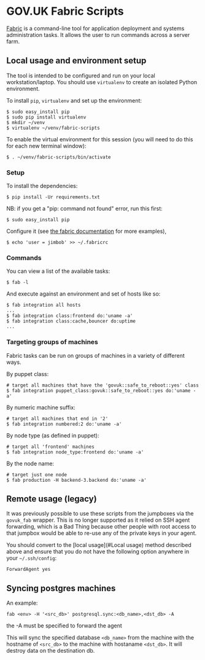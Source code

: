 # GOV.UK Fabric Scripts

[Fabric](http://fabfile.org) is a command-line tool for application deployment
and systems administration tasks. It allows the user to run commands across a
server farm.

## Local usage and environment setup

The tool is intended to be configured and run on your local workstation/laptop. You should use `virtualenv` to create an isolated Python environment.

To install `pip`, `virtualenv` and set up the environment:

    $ sudo easy_install pip
    $ sudo pip install virtualenv
    $ mkdir ~/venv
    $ virtualenv ~/venv/fabric-scripts

To enable the virtual environment for this session (you will need to do this for each new terminal window):

    $ . ~/venv/fabric-scripts/bin/activate


### Setup

To install the dependencies:

    $ pip install -Ur requirements.txt

NB: if you get a "pip: command not found" error, run this first:

    $ sudo easy_install pip

Configure it (see [the fabric documentation][fabdoc] for more examples),

    $ echo 'user = jimbob' >> ~/.fabricrc

[fabdoc]: http://docs.fabfile.org/en/latest/usage/fab.html

### Commands

You can view a list of the available tasks:

    $ fab -l

And execute against an environment and set of hosts like so:

    $ fab integration all hosts
    ...
    $ fab integration class:frontend do:'uname -a'
    $ fab integration class:cache,bouncer do:uptime
    ...

### Targeting groups of machines

Fabric tasks can be run on groups of machines in a variety of different ways.

By puppet class:

    # target all machines that have the 'govuk::safe_to_reboot::yes' class
    $ fab integration puppet_class:govuk::safe_to_reboot::yes do:'uname -a'

By numeric machine suffix:

    # target all machines that end in '2'
    $ fab integration numbered:2 do:'uname -a'

By node type (as defined in puppet):

    # target all 'frontend' machines
    $ fab integration node_type:frontend do:'uname -a'

By the node name:

    # target just one node
    $ fab production -H backend-3.backend do:'uname -a'

## Remote usage (legacy)

It was previously possible to use these scripts from the jumpboxes via the
`govuk_fab` wrapper. This is no longer supported as it relied on SSH agent
forwarding, which is a Bad Thing because other people with root access to
that jumpbox would be able to re-use any of the private keys in your agent.

You should convert to the [local usage](#Local usage) method described above
and ensure that you do not have the following option anywhere in your
`~/.ssh/config`:

    ForwardAgent yes

## Syncing postgres machines

An example:

`fab <env> -H '<src_db>' postgresql.sync:<db_name>,<dst_db> -A`

the -A must be specified to forward the agent

This will sync the specified database `<db_name>` from the machine with the
hostname of `<src_db>` to the machine with hostaname `<dst_db>`. It will destroy data on the destination db.
